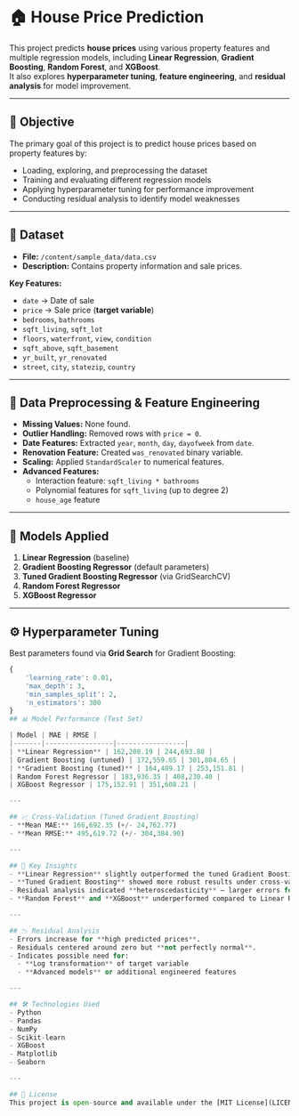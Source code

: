 # 🏠 House Price Prediction

This project predicts **house prices** using various property features and multiple regression models, including **Linear Regression**, **Gradient Boosting**, **Random Forest**, and **XGBoost**.  
It also explores **hyperparameter tuning**, **feature engineering**, and **residual analysis** for model improvement.

---

## 🎯 Objective
The primary goal of this project is to predict house prices based on property features by:
- Loading, exploring, and preprocessing the dataset
- Training and evaluating different regression models
- Applying hyperparameter tuning for performance improvement
- Conducting residual analysis to identify model weaknesses

---

## 📂 Dataset
- **File:** `/content/sample_data/data.csv`  
- **Description:** Contains property information and sale prices.

**Key Features:**
- `date` → Date of sale  
- `price` → Sale price (**target variable**)  
- `bedrooms`, `bathrooms`  
- `sqft_living`, `sqft_lot`  
- `floors`, `waterfront`, `view`, `condition`  
- `sqft_above`, `sqft_basement`  
- `yr_built`, `yr_renovated`  
- `street`, `city`, `statezip`, `country`  

---

## 🔬 Data Preprocessing & Feature Engineering
- **Missing Values:** None found.
- **Outlier Handling:** Removed rows with `price = 0`.
- **Date Features:** Extracted `year`, `month`, `day`, `dayofweek` from `date`.
- **Renovation Feature:** Created `was_renovated` binary variable.
- **Scaling:** Applied `StandardScaler` to numerical features.
- **Advanced Features:**
  - Interaction feature: `sqft_living * bathrooms`
  - Polynomial features for `sqft_living` (up to degree 2)
  - `house_age` feature

---

## 🤖 Models Applied
1. **Linear Regression** (baseline)
2. **Gradient Boosting Regressor** (default parameters)
3. **Tuned Gradient Boosting Regressor** (via GridSearchCV)
4. **Random Forest Regressor**
5. **XGBoost Regressor**

---

## ⚙️ Hyperparameter Tuning
Best parameters found via **Grid Search** for Gradient Boosting:
```python
{
    'learning_rate': 0.01,
    'max_depth': 3,
    'min_samples_split': 2,
    'n_estimators': 300
}
## 📊 Model Performance (Test Set)

| Model | MAE | RMSE |
|-------|-----------------|-----------------|
| **Linear Regression** | 162,208.19 | 244,693.88 |
| Gradient Boosting (untuned) | 172,559.65 | 301,804.65 |
| **Gradient Boosting (tuned)** | 164,409.17 | 253,151.81 |
| Random Forest Regressor | 183,936.35 | 408,230.40 |
| XGBoost Regressor | 175,152.91 | 351,608.21 |

---

## 📈 Cross-Validation (Tuned Gradient Boosting)
- **Mean MAE:** 166,692.35 (+/- 24,762.77)  
- **Mean RMSE:** 495,619.72 (+/- 304,384.90)  

---

## 🧠 Key Insights
- **Linear Regression** slightly outperformed the tuned Gradient Boosting model in MAE/RMSE on the test set.  
- **Tuned Gradient Boosting** showed more robust results under cross-validation.  
- Residual analysis indicated **heteroscedasticity** — larger errors for higher-priced houses.  
- **Random Forest** and **XGBoost** underperformed compared to Linear Regression and tuned Gradient Boosting.

---

## 📉 Residual Analysis
- Errors increase for **high predicted prices**.
- Residuals centered around zero but **not perfectly normal**.
- Indicates possible need for:
  - **Log transformation** of target variable
  - **Advanced models** or additional engineered features

---

## 🛠️ Technologies Used
- Python  
- Pandas  
- NumPy  
- Scikit-learn  
- XGBoost  
- Matplotlib  
- Seaborn  

---

## 📜 License
This project is open-source and available under the [MIT License](LICENSE).
